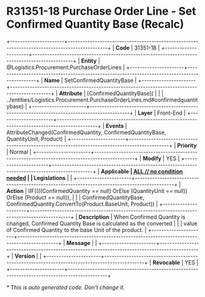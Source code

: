 ﻿---
erp.type: front-end-business-rule
erp.entity: Logistics.Procurement.PurchaseOrderLines
---

# R31351-18 Purchase Order Line - Set Confirmed Quantity Base (Recalc)
+----------------------+----------------------------------------------------------------------------------------------+
| **Code**             | 31351-18                                                                                     |
+----------------------+----------------------------------------------------------------------------------------------+
| **Entity**           | @Logistics.Procurement.PurchaseOrderLines                                                    |
+----------------------+----------------------------------------------------------------------------------------------+
| **Name**             | SetConfirmedQuantityBase                                                                     |
+----------------------+----------------------------------------------------------------------------------------------+
| **Attribute**        | [ConfirmedQuantityBase](                                                                     |
|                      | ../entities/Logistics.Procurement.PurchaseOrderLines.md#confirmedquantitybase)               |
+----------------------+----------------------------------------------------------------------------------------------+
| **Layer**            | Front-End                                                                                    |
+----------------------+----------------------------------------------------------------------------------------------+
| **Events**           | AttributeChanged(ConfirmedQuantity, ConfirmedQuantityBase, QuantityUnit, Product)            |
+----------------------+----------------------------------------------------------------------------------------------+
| **Priority**         | Normal                                                                                       |
+----------------------+----------------------------------------------------------------------------------------------+
| **Modify**           | YES                                                                                          |
+----------------------+----------------------------------------------------------------------------------------------+
| **Applicable         | [ALL // no condition needed](xref:applicable-legislations)                                   |
| Legislations**       |                                                                                              |
+----------------------+----------------------------------------------------------------------------------------------+
| **Action**           | IIF((((ConfirmedQuantity == null) OrElse (QuantityUnit == null)) OrElse (Product == null)),  |
|                      | ConfirmedQuantityBase, ConfirmedQuantity.ConvertTo(Product.BaseUnit, Product))               |
+----------------------+----------------------------------------------------------------------------------------------+
| **Description**      | When Confirmed Quantity is changed, Confirmed Quantity Base is calculated as the converted   |
|                      | value of Confirmed Quantity to the base Unit of the product.                                 |
+----------------------+----------------------------------------------------------------------------------------------+
| **Message**          |                                                                                              |
+----------------------+----------------------------------------------------------------------------------------------+
| **Version**          |                                                                                              |
+----------------------+----------------------------------------------------------------------------------------------+
| **Revocable**        | YES                                                                                          |
+----------------------+----------------------------------------------------------------------------------------------+

*\* This is auto generated code. Don't change it.*
